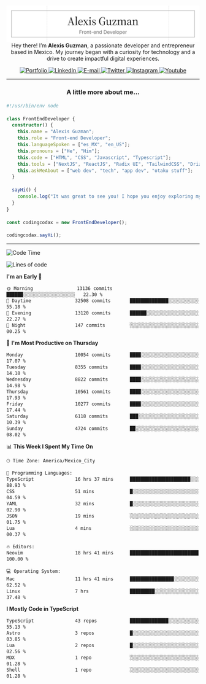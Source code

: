 <img align='right' src="./Banner.png" width="" />
<p align='center'>Hey there! I’m <strong>Alexis Guzman</strong>, a passionate developer and entrepreneur based in Mexico. My journey began with a curiosity for technology and a drive to create impactful digital experiences.</p>

<div align='center'>
  <a href='https://www.codingcodax.dev' target='_blank'>
    <img alt='Portfolio' src='https://img.shields.io/badge/Portfolio-black?logo=vercel&style=flat-square'>
  </a>
  <a href='https://linkedin.com/in/codingcodax' target='_blank'>
    <img alt='LinkedIn' src='https://img.shields.io/badge/LinkedIn-black?logo=LinkedIn&style=flat-square'>
  </a>
  <a href='mailto:hello@codingcodax.com' target='_blank'>
    <img alt='E-mail' src='https://img.shields.io/badge/Email-black?logo=Gmail&style=flat-square'>
  </a>
  <a href='https://x.com/codingcodax' target='_blank'>
    <img alt='Twitter' src='https://img.shields.io/badge/X-black?logo=X&style=flat-square'>
  </a>
  <a href='https://www.instagram.com/codingcodax' target='_blank'>
    <img alt='Instagram' src='https://img.shields.io/badge/Instagram-black?logo=Instagram&style=flat-square'>
  </a>
  <a href='https://www.youtube.com/@codingcodax' target='_blank'>
    <img alt='Youtube' src='https://img.shields.io/badge/YouTube-black?logo=Youtube&style=flat-square'>
  </a>
</div>


---

<h3 align='center'>A little more about me...</h3>

```typescript
#!/usr/bin/env node

class FrontEndDeveloper {
  constructor() {
    this.name = "Alexis Guzman";
    this.role = "Front-end Developer";
    this.languageSpoken = ["es_MX", "en_US"];
    this.pronouns = ["He", "Him"];
    this.code = ["HTML", "CSS", "Javascript", "Typescript"];
    this.tools = ["NextJS", "ReactJS", "Radix UI", "TailwindCSS", "Drizzle", "tRPC"];
    this.askMeAbout = ["web dev", "tech", "app dev", "otaku stuff"];
  }

  sayHi() {
    console.log("It was great to see you! I hope you enjoy exploring my work.");
  }
}

const codingcodax = new FrontEndDeveloper();

codingcodax.sayHi();
```

---

<!--START_SECTION:waka-->
![Code Time](http://img.shields.io/badge/Code%20Time-4%2C052%20hrs%2028%20mins-blue)

![Lines of code](https://img.shields.io/badge/From%20Hello%20World%20I%27ve%20Written-10.1%20million%20lines%20of%20code-blue)

**I'm an Early 🐤** 

```text
🌞 Morning                13136 commits       ██████░░░░░░░░░░░░░░░░░░░   22.30 % 
🌆 Daytime                32508 commits       ██████████████░░░░░░░░░░░   55.18 % 
🌃 Evening                13120 commits       ██████░░░░░░░░░░░░░░░░░░░   22.27 % 
🌙 Night                  147 commits         ░░░░░░░░░░░░░░░░░░░░░░░░░   00.25 % 
```
📅 **I'm Most Productive on Thursday** 

```text
Monday                   10054 commits       ████░░░░░░░░░░░░░░░░░░░░░   17.07 % 
Tuesday                  8355 commits        ████░░░░░░░░░░░░░░░░░░░░░   14.18 % 
Wednesday                8822 commits        ████░░░░░░░░░░░░░░░░░░░░░   14.98 % 
Thursday                 10561 commits       ████░░░░░░░░░░░░░░░░░░░░░   17.93 % 
Friday                   10277 commits       ████░░░░░░░░░░░░░░░░░░░░░   17.44 % 
Saturday                 6118 commits        ███░░░░░░░░░░░░░░░░░░░░░░   10.39 % 
Sunday                   4724 commits        ██░░░░░░░░░░░░░░░░░░░░░░░   08.02 % 
```


📊 **This Week I Spent My Time On** 

```text
🕑︎ Time Zone: America/Mexico_City

💬 Programming Languages: 
TypeScript               16 hrs 37 mins      ██████████████████████░░░   88.93 % 
CSS                      51 mins             █░░░░░░░░░░░░░░░░░░░░░░░░   04.59 % 
YAML                     32 mins             █░░░░░░░░░░░░░░░░░░░░░░░░   02.90 % 
JSON                     19 mins             ░░░░░░░░░░░░░░░░░░░░░░░░░   01.75 % 
Lua                      4 mins              ░░░░░░░░░░░░░░░░░░░░░░░░░   00.37 % 

🔥 Editors: 
Neovim                   18 hrs 41 mins      █████████████████████████   100.00 % 

💻 Operating System: 
Mac                      11 hrs 41 mins      ████████████████░░░░░░░░░   62.52 % 
Linux                    7 hrs               █████████░░░░░░░░░░░░░░░░   37.48 % 
```

**I Mostly Code in TypeScript** 

```text
TypeScript               43 repos            ██████████████░░░░░░░░░░░   55.13 % 
Astro                    3 repos             █░░░░░░░░░░░░░░░░░░░░░░░░   03.85 % 
Lua                      2 repos             █░░░░░░░░░░░░░░░░░░░░░░░░   02.56 % 
MDX                      1 repo              ░░░░░░░░░░░░░░░░░░░░░░░░░   01.28 % 
Shell                    1 repo              ░░░░░░░░░░░░░░░░░░░░░░░░░   01.28 % 
```




<!--END_SECTION:waka-->
